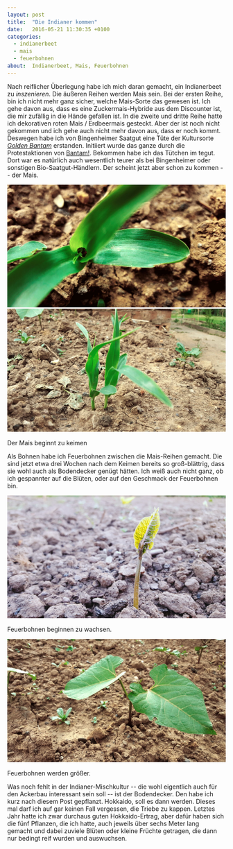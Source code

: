 ```yaml
---
layout: post
title:  "Die Indianer kommen"
date:   2016-05-21 11:30:35 +0100
categories:
  - indianerbeet
  - mais
  - feuerbohnen
about:  Indianerbeet, Mais, Feuerbohnen
---
```


Nach reiflicher Überlegung habe ich mich daran gemacht, ein Indianerbeet zu *inszenieren*. Die äußeren Reihen werden Mais sein. Bei der ersten Reihe, bin ich nicht mehr ganz sicher, welche Mais-Sorte das gewesen ist. Ich gehe davon aus, dass es eine Zuckermais-Hybride aus dem Discounter ist, die mir zufällig in die Hände gefallen ist. In die zweite und dritte Reihe hatte ich dekorativen roten Mais / Erdbeermais gesteckt. Aber der ist noch nicht gekommen und ich gehe auch nicht mehr davon aus, dass er noch kommt. Deswegen habe ich von Bingenheimer Saatgut eine Tüte der Kultursorte *[Golden Bantam](https://www.bingenheimersaatgut.de/golden-bantam-bantam-tuete.html)* erstanden. Initiiert wurde das ganze durch die Protestaktionen von [Bantam!](http://bantam-mais.de/). Bekommen habe ich das Tütchen im tegut. Dort war es natürlich auch wesentlich teurer als bei Bingenheimer oder sonstigen Bio-Saatgut-Händlern. Der scheint jetzt aber schon zu kommen -- der Mais.

<div class="post-image">
    <img src="/img/mais_01.jpg" alt="Mais" />
</div>
<div class="post-image">
    <img src="/img/mais_02.jpg" alt="Mais" />
    <p class="post-image-caption">Der Mais beginnt zu keimen</p>
</div>

Als Bohnen habe ich Feuerbohnen zwischen die Mais-Reihen gemacht. Die sind jetzt etwa drei Wochen nach dem Keimen bereits so groß-blättrig, dass sie wohl auch als Bodendecker genügt hätten. Ich weiß auch nicht ganz, ob ich gespannter auf die Blüten, oder auf den Geschmack der Feuerbohnen bin.

<div class="post-image">
    <img src="/img/feuerbohne_01.jpeg" alt="Feuerbohnen" />
    <p class="post-image-caption">Feuerbohnen beginnen zu wachsen.</p>
</div>
<div class="post-image">
    <img src="/img/feuerbohne_02.jpg" alt="Feuerbohnen" />
    <p class="post-image-caption">Feuerbohnen werden größer.</p>
</div>

Was noch fehlt in der Indianer-Mischkultur -- die wohl eigentlich auch für den Ackerbau interessant sein soll -- ist der Bodendecker. Den habe ich kurz nach diesem Post gepflanzt. Hokkaido, soll es dann werden. Dieses mal darf ich auf gar keinen Fall vergessen, die Triebe zu kappen. Letztes Jahr hatte ich zwar durchaus guten Hokkaido-Ertrag, aber dafür haben sich die fünf Pflanzen, die ich hatte, auch jeweils über sechs Meter lang gemacht und dabei zuviele Blüten oder kleine Früchte getragen, die dann nur bedingt reif wurden und auswuchsen.
